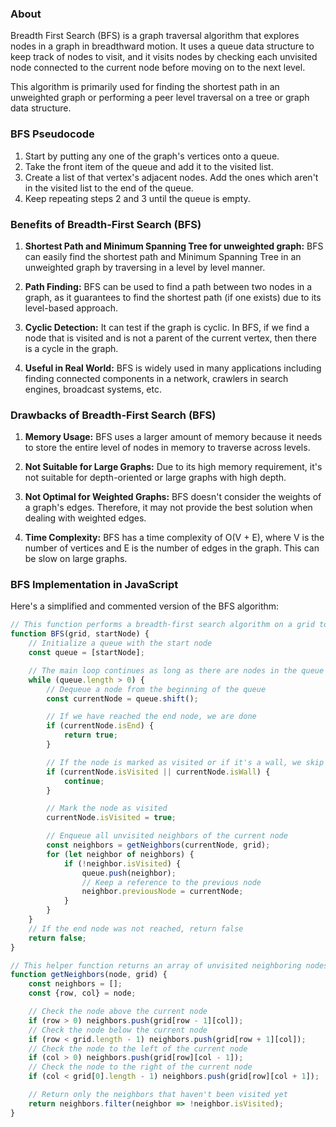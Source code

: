###  About

Breadth First Search (BFS) is a graph traversal algorithm that explores nodes in a graph in breadthward motion. It uses a queue data structure to keep track of nodes to visit, and it visits nodes by checking each unvisited node connected to the current node before moving on to the next level.

This algorithm is primarily used for finding the shortest path in an unweighted graph or performing a peer level traversal on a tree or graph data structure.

### BFS Pseudocode

1. Start by putting any one of the graph's vertices onto a queue.
2. Take the front item of the queue and add it to the visited list.
3. Create a list of that vertex's adjacent nodes. Add the ones which aren't in the visited list to the end of the queue.
4. Keep repeating steps 2 and 3 until the queue is empty.

### Benefits of Breadth-First Search (BFS)

1. **Shortest Path and Minimum Spanning Tree for unweighted graph:** BFS can easily find the shortest path and Minimum Spanning Tree in an unweighted graph by traversing in a level by level manner.

2. **Path Finding:** BFS can be used to find a path between two nodes in a graph, as it guarantees to find the shortest path (if one exists) due to its level-based approach.

3. **Cyclic Detection:** It can test if the graph is cyclic. In BFS, if we find a node that is visited and is not a parent of the current vertex, then there is a cycle in the graph.

4. **Useful in Real World:** BFS is widely used in many applications including finding connected components in a network, crawlers in search engines, broadcast systems, etc.

### Drawbacks of Breadth-First Search (BFS)

1. **Memory Usage:** BFS uses a larger amount of memory because it needs to store the entire level of nodes in memory to traverse across levels.

2. **Not Suitable for Large Graphs:** Due to its high memory requirement, it's not suitable for depth-oriented or large graphs with high depth.

3. **Not Optimal for Weighted Graphs:** BFS doesn't consider the weights of a graph's edges. Therefore, it may not provide the best solution when dealing with weighted edges.

4. **Time Complexity:** BFS has a time complexity of O(V + E), where V is the number of vertices and E is the number of edges in the graph. This can be slow on large graphs.

### BFS Implementation in JavaScript

Here's a simplified and commented version of the BFS algorithm:

```javascript
// This function performs a breadth-first search algorithm on a grid to find the shortest path between a start node.
function BFS(grid, startNode) {
    // Initialize a queue with the start node
    const queue = [startNode];

    // The main loop continues as long as there are nodes in the queue
    while (queue.length > 0) {
        // Dequeue a node from the beginning of the queue
        const currentNode = queue.shift();

        // If we have reached the end node, we are done
        if (currentNode.isEnd) {
            return true;
        }

        // If the node is marked as visited or if it's a wall, we skip it
        if (currentNode.isVisited || currentNode.isWall) {
            continue;
        }

        // Mark the node as visited
        currentNode.isVisited = true;

        // Enqueue all unvisited neighbors of the current node
        const neighbors = getNeighbors(currentNode, grid);
        for (let neighbor of neighbors) {
            if (!neighbor.isVisited) {
                queue.push(neighbor);
                // Keep a reference to the previous node
                neighbor.previousNode = currentNode;
            }
        }
    }
    // If the end node was not reached, return false
    return false;
}

// This helper function returns an array of unvisited neighboring nodes for a given node.
function getNeighbors(node, grid) {
    const neighbors = [];
    const {row, col} = node;

    // Check the node above the current node
    if (row > 0) neighbors.push(grid[row - 1][col]);
    // Check the node below the current node
    if (row < grid.length - 1) neighbors.push(grid[row + 1][col]);
    // Check the node to the left of the current node
    if (col > 0) neighbors.push(grid[row][col - 1]);
    // Check the node to the right of the current node
    if (col < grid[0].length - 1) neighbors.push(grid[row][col + 1]);

    // Return only the neighbors that haven't been visited yet
    return neighbors.filter(neighbor => !neighbor.isVisited);
}
```